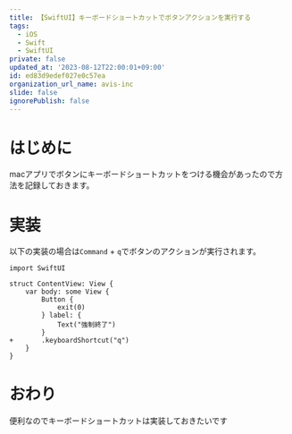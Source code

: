 ```yaml
---
title: 【SwiftUI】キーボードショートカットでボタンアクションを実行する
tags:
  - iOS
  - Swift
  - SwiftUI
private: false
updated_at: '2023-08-12T22:00:01+09:00'
id: ed83d9edef027e0c57ea
organization_url_name: avis-inc
slide: false
ignorePublish: false
---
```

# はじめに
macアプリでボタンにキーボードショートカットをつける機会があったので方法を記録しておきます。

# 実装
以下の実装の場合は`Command` + `q`でボタンのアクションが実行されます。
```diff_swift
import SwiftUI

struct ContentView: View {
    var body: some View {
        Button {
            exit(0)
        } label: {
            Text("強制終了")
        }
+       .keyboardShortcut("q")
    }
}
```

# おわり
便利なのでキーボードショートカットは実装しておきたいです
